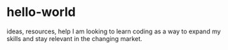 # hello-world
ideas, resources, help
I am looking to learn coding as a way to expand my skills and stay relevant in the changing market. 
